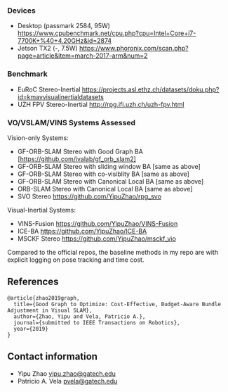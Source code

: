 ### Devices
- Desktop (passmark 2584, 95W) https://www.cpubenchmark.net/cpu.php?cpu=Intel+Core+i7-7700K+%40+4.20GHz&id=2874
- Jetson TX2 (-, 7.5W) https://www.phoronix.com/scan.php?page=article&item=march-2017-arm&num=2

### Benchmark
- EuRoC Stereo-Inertial https://projects.asl.ethz.ch/datasets/doku.php?id=kmavvisualinertialdatasets
- UZH FPV Stereo-Inertial http://rpg.ifi.uzh.ch/uzh-fpv.html

### VO/VSLAM/VINS Systems Assessed

Vision-only Systems:
- GF-ORB-SLAM Stereo with Good Graph BA [https://github.com/ivalab/gf_orb_slam2]
- GF-ORB-SLAM Stereo with sliding window BA [same as above]
- GF-ORB-SLAM Stereo with co-visiblity BA [same as above]
- GF-ORB-SLAM Stereo with Canonical Local BA [same as above]
- ORB-SLAM Stereo with Canonical Local BA [same as above]
- SVO Stereo https://github.com/YipuZhao/rpg_svo

Visual-Inertial Systems:
- VINS-Fusion https://github.com/YipuZhao/VINS-Fusion
- ICE-BA https://github.com/YipuZhao/ICE-BA
- MSCKF Stereo https://github.com/YipuZhao/msckf_vio

Compared to the official repos, the baseline methods in my repo are with explicit logging on pose tracking and time cost.


## References

	@article{zhao2019graph,
	  title={Good Graph to Optimize: Cost-Effective, Budget-Aware Bundle Adjustment in Visual SLAM},
	  author={Zhao, Yipu and Vela, Patricio A.},
	  journal={submitted to IEEE Transactions on Robotics},
	  year={2019}
	}	

## Contact information

- Yipu Zhao		yipu.zhao@gatech.edu
- Patricio A. Vela	pvela@gatech.edu

